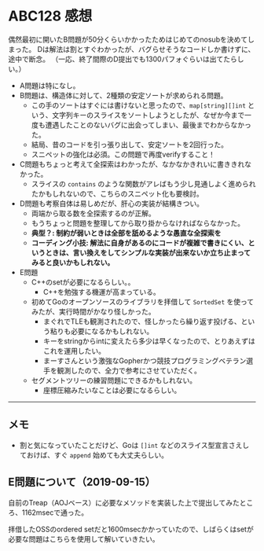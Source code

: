 # ABC128 感想

偶然最初に開いたB問題が50分くらいかかったためはじめてのnosubを決めてしまった。
Dは解法は割とすぐわかったが、バグらせそうなコードしか書けずに、途中で断念。
（一応、終了間際のD提出でも1300パフォぐらいは出てたらしい。）

- A問題は特になし。
- B問題は、構造体に対して、2種類の安定ソートが求められる問題。
  - この手のソートはすぐには書けないと思ったので、`map[string][]int` という、文字列キーのスライスをソートしようとしたが、なぜか今まで一度も遭遇したことのないバグに出会ってしまい、最後までわからなかった。
  - 結局、昔のコードを引っ張り出して、安定ソートを2回行った。
  - スニペットの強化は必須。この問題で再度verifyすること！
- C問題もちょっと考えて全探索はわかったが、なかなかきれいに書ききれなかった。
  - スライスの `contains` のような関数がアレばもう少し見通しよく進められたかもしれないので、こちらのスニペット化も要検討。
- D問題も考察自体は易しめだが、肝心の実装が結構きつい。
  - 両端から取る数を全探索するのが正解。
  - もうちょっと問題を整理してから取り掛からなければならなかった。
  - **典型？: 制約が弱いときは全部を舐めるような愚直な全探索を**
  - **コーディング小技: 解法に自身があるのにコードが複雑で書きにくい、というときは、言い換えをしてシンプルな実装が出来ないか立ち止まってみると良いかもしれない。**
- E問題
  - C++のsetが必要になるらしい。。
    - C++を勉強する機運が高まっている。
  - 初めてGoのオープンソースのライブラリを拝借して `SortedSet` を使ってみたが、実行時間がかなり怪しかった。
    - まぐれでTLEも観測されたので、怪しかったら繰り返す投げる、という粘りも必要になるかもしれない。
    - キーをstringからintに変えたら多少は早くなったので、とりあえずはこれを運用したい。
    - まーすさんという激強なGopherかつ競技プログラミングベテラン選手を観測したので、全力で参考にさせていただく。
  - セグメントツリーの練習問題にできるかもしれない。
    - 座標圧縮みたいなことは必要になるらしい。

---

## メモ

- 割と気になっていたことだけど、Goは `[]int` などのスライス型宣言さえしておけば、すぐ `append` 始めても大丈夫らしい。

## E問題について（2019-09-15）

自前のTreap（AOJベース）に必要なメソッドを実装した上で提出してみたところ、1162msecで通った。

拝借したOSSのordered setだと1600msecかかっていたので、しばらくはsetが必要な問題はこちらを使用して解いていきたい。

